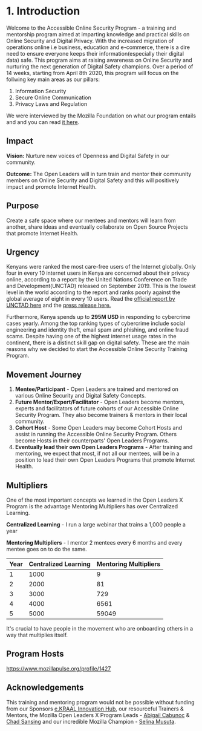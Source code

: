 # 1. Introduction

Welcome to the Accessible Online Security Program -  a training and mentorship program aimed at imparting knowledge and practical skills on Online Security and Digital Privacy. With the increased migration of operations online i.e business, education and e-commerce, there is a dire need to ensure everyone keeps their information(especially their digital data) safe. This program aims at raising awareness on Online Security and nurturing the next generation of Digital Safety champions. Over a period of 14 weeks, starting from April 8th 2020, this program will focus on the follwing key main areas as our pillars:

1. Information Security
2. Secure Online Communication
3. Privacy Laws and Regulation

We were interviewed by the Mozilla Foundation on what our program entails and and you can read [it here](https://foundation.mozilla.org/en/blog/accessible-online-security-open-leaders-x-program/). 

## Impact

__Vision:__ Nurture new voices of Openness and Digital Safety in our community.

__Outcome:__ The Open Leaders will in turn train and mentor their community members on Online Security and Digital Safety and this will positively impact and promote Internet Health.

## Purpose 

Create a safe space where our mentees and mentors will learn from another, share ideas and eventually collaborate on Open Source Projects that promote Internet Health.

## Urgency ##
Kenyans were ranked the most care-free users of the Internet globally. Only four in every 10 internet users in Kenya are concerned about their privacy online, according to a report by the United Nations Conference on Trade and Development(UNCTAD) released on September 2019. This is the lowest level in the world according to the report and ranks poorly against the global average of eight in every 10 users. Read the [official report by UNCTAD here](https://unctad.org/en/PublicationsLibrary/der2019_en.pdf) and the [press release here.](https://www.nation.co.ke/news/Kenyans-the-most-carefree-users-of-internet/1056-5261054-1b6rqjz/index.html) 

Furthermore, Kenya spends up to __295M USD__ in responding to cybercrime cases yearly. Among the top ranking types of cybercrime include social engineering and identity theft, email spam and phishing, and online fraud scams. Despite having one of the highest internet usage rates in the continent, there is a distinct skill gap on digital safety. These are the main reasons why we decided to start the Accessible Online Security Training Program. 

## Movement Journey ##
1. __Mentee/Participant__ - Open Leaders are trained and mentored on various Online Security and Digital Safety Concepts. 
2. __Future Mentor/Expert/Facilitator__ - Open Leaders become mentors, experts and facilitators of future cohorts of our Accessible Online Security Program. They also become trainers & mentors in their local community.
3. __Cohort Host__ - Some Open Leaders may become Cohort Hosts and assist in running the Accessible Online Security Program. Others become Hosts in their counterparts' Open Leaders Programs.   
4. __Eventually lead their own Open Leaders Programs__ - After training and mentoring, we expect that most, if not all our mentees, will be in a position to lead their own Open Leaders Programs that promote Internet Health.

## Multipliers ##

One of the most important concepts we learned in the Open Leaders X Program is the advantage Mentoring Multipliers has over Centralized Learning. 

__Centralized Learning__ - I run a large webinar that trains a 1,000 people a year

__Mentoring Multipliers__ - I mentor 2 mentees every 6 months and every mentee goes on to do the same.

Year   | Centralized Learning  | Mentoring Multipliers
-------| --------------------  |-----------------------
1      |    1000               | 9
2      |    2000               | 81
3      |    3000               | 729
4      |    4000               | 6561
5      |    5000               | 59049

It's crucial to have people in the movement who are onboarding others in a way that multiplies itself. 

## Program Hosts 
https://www.mozillapulse.org/profile/1427

## Acknowledgements

This training and mentoring program would not be possible without funding from our Sponsors [e.KRAAL Innovation Hub](https://e-kraal.com/), our resourceful Trainers & Mentors, the Mozilla Open Leaders X Program Leads - [Abigail Cabunoc](https://twitter.com/abbycabs) & [Chad Sansing](https://twitter.com/chadsansing) and our incredible Mozilla Champion - [Selina Musuta](https://twitter.com/Pumzi_Code). 

